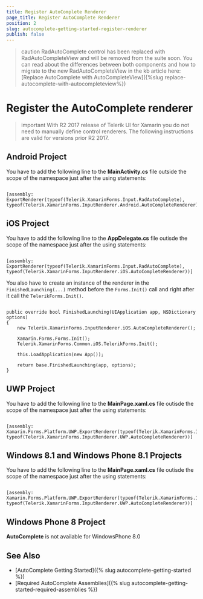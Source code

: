 ```yaml
---
title: Register AutoComplete Renderer
page_title: Register AutoComplete Renderer
position: 2
slug: autocomplete-getting-started-register-renderer
publish: false
---
```


>caution RadAutoComplete control has been replaced with RadAutoCompleteView and will be removed from the suite soon. You can read about the differences between both components and how to migrate to the new RadAutoCompleteView in the kb article here: [Replace AutoComplete with AutoCompleteView]({%slug replace-autocomplete-with-autocompleteview%})

# Register the AutoComplete renderer

>important With R2 2017 release of Telerik UI for Xamarin you do not need to manually define control renderers. The following instructions are valid for versions prior R2 2017. 

## Android Project

You have to add the following line to the **MainActivity.cs** file outside the scope of the namespace just after the using statements:

<pre><code class='language-cs'>
[assembly: ExportRenderer(typeof(Telerik.XamarinForms.Input.RadAutoComplete), typeof(Telerik.XamarinForms.InputRenderer.Android.AutoCompleteRenderer))]
</code></pre>

## iOS Project

You have to add the following line to the **AppDelegate.cs** file outisde the scope of the namespace just after the using statements:

<pre><code class='language-cs'>
[assembly: ExportRenderer(typeof(Telerik.XamarinForms.Input.RadAutoComplete), typeof(Telerik.XamarinForms.InputRenderer.iOS.AutoCompleteRenderer))]
</code></pre>

You also have to create an instance of the renderer in the `FinishedLaunching(...)` method before the `Forms.Init()` call and right after it call the `TelerikForms.Init()`.

<pre><code class='language-cs'>
public override bool FinishedLaunching(UIApplication app, NSDictionary options)
{
    new Telerik.XamarinForms.InputRenderer.iOS.AutoCompleteRenderer();

    Xamarin.Forms.Forms.Init();
    Telerik.XamarinForms.Common.iOS.TelerikForms.Init();

    this.LoadApplication(new App());

    return base.FinishedLaunching(app, options);
}
</code></pre>
    
## UWP Project

You have to add the following line to the **MainPage.xaml.cs** file outisde the scope of the namespace just after the using statements:

<pre><code class='language-cs'>
[assembly: Xamarin.Forms.Platform.UWP.ExportRenderer(typeof(Telerik.XamarinForms.Input.RadAutoComplete), typeof(Telerik.XamarinForms.InputRenderer.UWP.AutoCompleteRenderer))]
</code></pre>

## Windows 8.1 and Windows Phone 8.1 Projects

You have to add the following line to the **MainPage.xaml.cs** file outisde the scope of the namespace just after the using statements:

<pre><code class='language-cs'>
[assembly: Xamarin.Forms.Platform.UWP.ExportRenderer(typeof(Telerik.XamarinForms.Input.RadAutoComplete), typeof(Telerik.XamarinForms.InputRenderer.UWP.AutoCompleteRenderer))]
</code></pre>

## Windows Phone 8 Project

**AutoComplete** is not available for WindowsPhone 8.0

## See Also

- [AutoComplete Getting Started]({% slug autocomplete-getting-started %})
- [Required AutoComplete Assemblies]({% slug autocomplete-getting-started-required-assemblies %})
